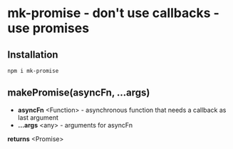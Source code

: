 # mk-promise - don't use callbacks - use promises

## Installation

`npm i mk-promise`

## makePromise(asyncFn, ...args)

- __asyncFn__ \<Function\> - asynchronous function that needs a callback as last argument
- __...args__ \<any\> - arguments for asyncFn

__returns__ \<Promise\>
